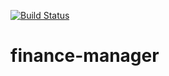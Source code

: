 [![Build Status](https://travis-ci.com/khortiuk/finance-manager.svg?branch=master)](https://travis-ci.com/khortiuk/finance-manager)
# finance-manager